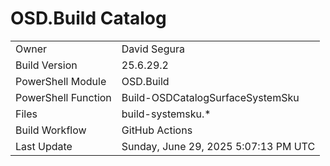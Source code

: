 ﻿# OSD.Build Catalog

| | |
|-|-|
| Owner | David Segura |
| Build Version | 25.6.29.2 |
| PowerShell Module | OSD.Build |
| PowerShell Function | Build-OSDCatalogSurfaceSystemSku |
| Files | build-systemsku.* |
| Build Workflow | GitHub Actions |
| Last Update | Sunday, June 29, 2025 5:07:13 PM UTC |
